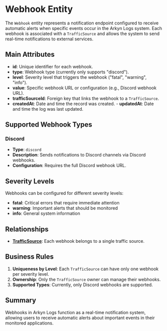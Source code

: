 # Webhook Entity

The `Webhook` entity represents a notification endpoint configured to receive automatic alerts when specific events occur in the Arkyn Logs system. Each webhook is associated with a `TrafficSource` and allows the system to send real-time notifications to external services.

## Main Attributes

- **id**: Unique identifier for each webhook.
- **type**: Webhook type (currently only supports "discord").
- **level**: Severity level that triggers the webhook ("fatal", "warning", "info").
- **value**: Specific webhook URL or configuration (e.g., Discord webhook URL).
- **trafficSourceId**: Foreign key that links the webhook to a `TrafficSource`.
- **createdAt**: Date and time the record was created. - **updatedAt**: Date and time the log was last updated.

## Supported Webhook Types

### Discord

- **Type**: `discord`
- **Description**: Sends notifications to Discord channels via Discord webhooks.
- **Configuration**: Requires the full Discord webhook URL.

## Severity Levels

Webhooks can be configured for different severity levels:

- **fatal**: Critical errors that require immediate attention
- **warning**: Important alerts that should be monitored
- **info**: General system information

## Relationships

- [**TrafficSource**](/api/trafficsource/introduction): Each webhook belongs to a single traffic source.

## Business Rules

1. **Uniqueness by Level**: Each `TrafficSource` can have only one webhook per severity level.
2. **Ownership**: Only the `TrafficSource` owner can manage their webhooks.
3. **Supported Types**: Currently, only Discord webhooks are supported.

## Summary

Webhooks in Arkyn Logs function as a real-time notification system, allowing users to receive automatic alerts about important events in their monitored applications.
